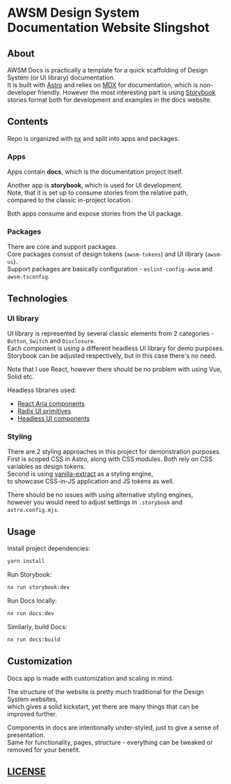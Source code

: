 # AWSM Design System Documentation Website Slingshot 

## About

AWSM Docs is practically a template for a quick scaffolding of Design System (or UI library) documentation.  
It is built with [Astro](https://astro.build/) and relies on [MDX](https://docs.astro.build/en/guides/markdown-content/) for documentation, which is non-developer friendly. However the most interesting part is using [Storybook](https://storybook.js.org/) stories format both for development and examples in the docs website.


## Contents

Repo is organized with [nx](https://nx.dev/) and split into apps and packages.  

### Apps

Apps contain **docs**, which is the documentation project itself.

Another app is **storybook**, which is used for UI development.  
Note, that it is set up to consume stories from the relative path,  
compared to the classic in-project location.

Both apps consume and expose stories from the UI package.

### Packages

There are core and support packages.  
Core packages consist of design tokens (`awsm-tokens`) and UI library (`awsm-ui`).  
Support packages are basically configuration - `eslint-config-awsm` and `awsm-tsconfig`.


## Technologies

### UI library

UI library is represented by several classic elements from 2 categories - `Button`, `Switch` and `Disclosure`.  
Each component is using a different headless UI library for demo purposes.   
Storybook can be adjusted respectively, but in this case there's no need.

Note that I use React, however there should be no problem with using Vue, Solid etc.

Headless libraries used:

- [React Aria components](https://react-spectrum.adobe.com/react-aria/index.html)
- [Radix UI primitives](https://www.radix-ui.com/primitives)
- [Headless UI components](https://headlessui.com/)

### Styling 

There are 2 styling approaches in this project for demonstration purposes.  
First is scoped CSS in Astro, along with CSS modules. Both rely on CSS variables as design tokens.   
Second is using [vanilla-extract](https://vanilla-extract.style/) as a styling engine,  
to showcase CSS-in-JS application and JS tokens as well. 

There should be no issues with using alternative styling engines,  
however you would need to adjust settings in `.storybook` and `astro.config.mjs`.


## Usage

Install project dependencies:
```sh
yarn install
```

Run Storybook:
```sh
nx run storybook:dev
```

Run Docs locally:
```sh
nx run docs:dev
```

Similarly, build Docs:
```sh
nx run docs:build
```


## Customization

Docs app is made with customization and scaling in mind.

The structure of the website is pretty much traditional for the Design System websites,  
which gives a solid kickstart, yet there are many things that can be improved further.  

Components in docs are intentionally under-styled, just to give a sense of presentation.  
Same for functionality, pages, structure - everything can be tweaked or removed for your benefit.  


## [LICENSE](./LICENSE)
